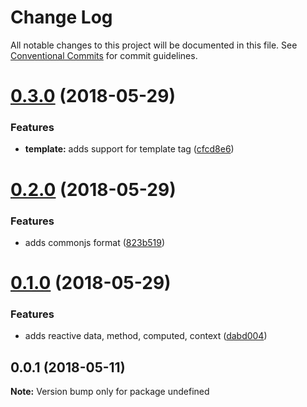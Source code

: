 # Change Log

All notable changes to this project will be documented in this file.
See [Conventional Commits](https://conventionalcommits.org) for commit guidelines.

<a name="0.3.0"></a>
# [0.3.0](https://github.com/winksjs/winks/compare/v0.2.0...v0.3.0) (2018-05-29)


### Features

* **template:** adds support for template tag ([cfcd8e6](https://github.com/winksjs/winks/commit/cfcd8e6))




<a name="0.2.0"></a>
# [0.2.0](https://github.com/winksjs/winks/compare/v0.1.0...v0.2.0) (2018-05-29)


### Features

* adds commonjs format ([823b519](https://github.com/winksjs/winks/commit/823b519))




<a name="0.1.0"></a>
# [0.1.0](https://github.com/winksjs/winks/compare/v0.0.1...v0.1.0) (2018-05-29)


### Features

* adds reactive data, method, computed, context ([dabd004](https://github.com/winksjs/winks/commit/dabd004))




<a name="0.0.1"></a>
## 0.0.1 (2018-05-11)




**Note:** Version bump only for package undefined
